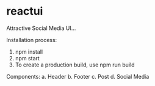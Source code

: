 # reactui

Attractive Social Media UI...

Installation process: 
1. npm install
2. npm start
3. To create a production build, use npm run build

Components: 
a. Header
b. Footer
c. Post
d. Social Media

